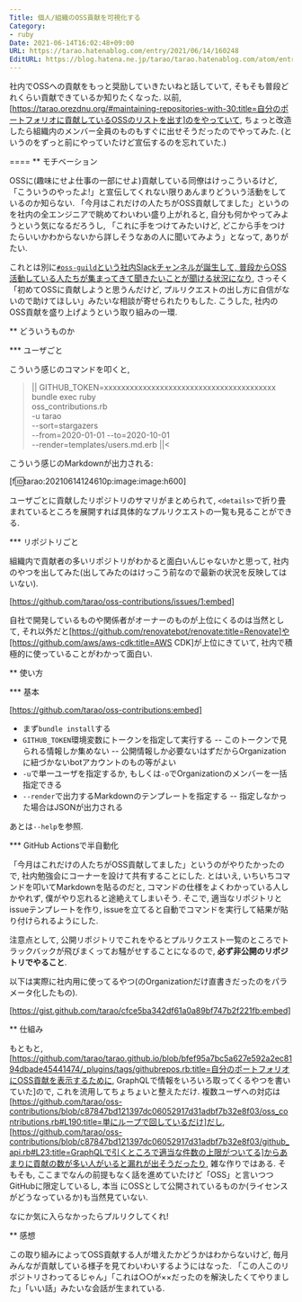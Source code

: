 ```yaml
---
Title: 個人/組織のOSS貢献を可視化する
Category:
- ruby
Date: 2021-06-14T16:02:48+09:00
URL: https://tarao.hatenablog.com/entry/2021/06/14/160248
EditURL: https://blog.hatena.ne.jp/tarao/tarao.hatenablog.com/atom/entry/26006613775732513
---
```


社内でOSSへの貢献をもっと奨励していきたいねと話していて, そもそも普段どれくらい貢献できているか知りたくなった. 以前, [https://tarao.orezdnu.org/#maintaining-repositories-with-30:title=自分のポートフォリオに貢献しているOSSのリストを出す]のをやっていて, ちょっと改造したら組織内のメンバー全員のものもすぐに出せそうだったのでやってみた. (というのをずっと前にやっていたけど宣伝するのを忘れていた.)

====
** モチベーション

OSSに(趣味にせよ仕事の一部にせよ)貢献している同僚はけっこういるけど, 「こういうのやったよ!」と宣伝してくれない限りあんまりどういう活動をしているのか知らない. 「今月はこれだけの人たちがOSS貢献してました」というのを社内の全エンジニアで眺めてわいわい盛り上がれると, 自分も何かやってみようという気になるだろうし, 「これに手をつけてみたいけど, どこから手をつけたらいいかわからないから詳しそうなあの人に聞いてみよう」となって, ありがたい.

これとは別に<a href="https://developer.hatenastaff.com/entry/2021/02/26/144500#%E3%82%88%E3%82%8A%E6%88%A6%E7%95%A5%E7%9A%84%E3%81%ABOSS%E3%81%B8%E8%B2%A2%E7%8C%AE%E3%81%99%E3%82%8B%E4%BD%93%E5%88%B6%E4%BD%9C%E3%82%8A%E3%82%92%E3%81%97%E3%81%9F%E3%81%84"><code>#oss-guild</code>という社内Slackチャンネルが誕生して, 普段からOSS活動している人たちが集まってきて聞きたいことが聞ける状況になり</a>, さっそく「初めてOSSに貢献しようと思うんだけど, プルリクエストの出し方に自信がないので助けてほしい」みたいな相談が寄せられたりもした. こうした, 社内のOSS貢献を盛り上げようという取り組みの一環.

** どういうものか

*** ユーザごと

こういう感じのコマンドを叩くと,

>||
GITHUB_TOKEN=xxxxxxxxxxxxxxxxxxxxxxxxxxxxxxxxxxxxxxxx bundle exec ruby \
    oss_contributions.rb \
    -u tarao \
    --sort=stargazers \
    --from=2020-01-01 --to=2020-10-01 \
    --render=templates/users.md.erb
||<

こういう感じのMarkdownが出力される:

[f:id:tarao:20210614124610p:image:image:h600]

ユーザごとに貢献したリポジトリのサマリがまとめられて, <code>&lt;details&gt;</code>で折り畳まれているところを展開すれば具体的なプルリクエストの一覧も見ることができる.

*** リポジトリごと

組織内で貢献者の多いリポジトリがわかると面白いんじゃないかと思って, 社内のやつを出してみた(出してみたのはけっこう前なので最新の状況を反映してはいない).

[https://github.com/tarao/oss-contributions/issues/1:embed]

自社で開発しているものや関係者がオーナーのものが上位にくるのは当然として, それ以外だと[https://github.com/renovatebot/renovate:title=Renovate]や[https://github.com/aws/aws-cdk:title=AWS CDK]が上位にきていて, 社内で積極的に使っていることがわかって面白い.

** 使い方

*** 基本

[https://github.com/tarao/oss-contributions:embed]

- まず<code>bundle install</code>する
- <code>GITHUB_TOKEN</code>環境変数にトークンを指定して実行する
-- このトークンで見られる情報しか集めない
-- 公開情報しか必要ないはずだからOrganizationに紐づかないbotアカウントのもの等がよい
- <code>-u</code>で単一ユーザを指定するか, もしくは<code>-o</code>でOrganizationのメンバーを一括指定できる
- <code>--render</code>で出力するMarkdownのテンプレートを指定する
-- 指定しなかった場合はJSONが出力される

あとは<code>--help</code>を参照.

*** GitHub Actionsで半自動化

「今月はこれだけの人たちがOSS貢献してました」というのがやりたかったので, 社内勉強会にコーナーを設けて共有することにした. とはいえ, いちいちコマンドを叩いてMarkdownを貼るのだと, コマンドの仕様をよくわかっている人しかやれず, 僕がやり忘れると途絶えてしまいそう. そこで, 適当なリポジトリとissueテンプレートを作り, issueを立てると自動でコマンドを実行して結果が貼り付けられるようにした.

注意点として, 公開リポジトリでこれをやるとプルリクエスト一覧のところでトラックバックが飛びまくってお騒がせすることになるので, <strong>必ず非公開のリポジトリでやること</strong>.

以下は実際に社内用に使ってるやつ(のOrganizationだけ直書きだったのをパラメータ化したもの).

[https://gist.github.com/tarao/cfce5ba342df61a0a89bf747b2f221fb:embed]

** 仕組み

もともと, [https://github.com/tarao/tarao.github.io/blob/bfef95a7bc5a627e592a2ec8194dbade45441474/_plugins/tags/githubrepos.rb:title=自分のポートフォリオにOSS貢献を表示するために, GraphQLで情報をいろいろ取ってくるやつを書いていた]ので, これを流用してちょちょいと整えただけ.  複数ユーザへの対応は[https://github.com/tarao/oss-contributions/blob/c87847bd121397dc06052917d31adbf7b32e8f03/oss_contributions.rb#L190:title=単にループで回しているだけ]だし, [https://github.com/tarao/oss-contributions/blob/c87847bd121397dc06052917d31adbf7b32e8f03/github_api.rb#L23:title=GraphQLで引くところで適当な件数の上限がついてる]からあまりに貢献の数が多い人がいると漏れが出そうだったり, 雑な作りではある.  そもそも, ここまでなんの前提もなく話を進めていたけど「OSS」と言いつつGitHubに限定しているし, 本当
にOSSとして公開されているものか(ライセンスがどうなっているか)も当然見ていない.

なにか気に入らなかったらプルリクしてくれ!

** 感想

この取り組みによってOSS貢献する人が増えたかどうかはわからないけど, 毎月みんなが貢献している様子を見てわいわいするようにはなった.  「この人このリポジトリさわってるじゃん」「これは○○が××だったのを解決したくてやりました」「いい話」みたいな会話が生まれている.
